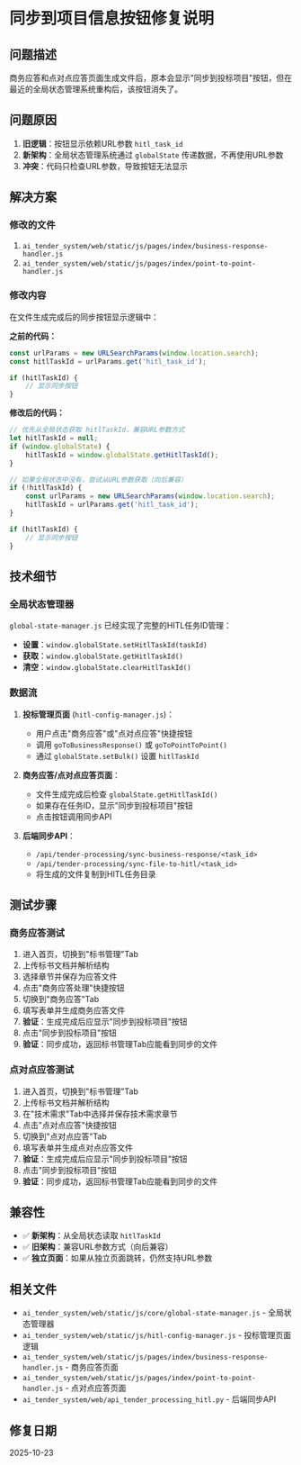 # 同步到项目信息按钮修复说明

## 问题描述

商务应答和点对点应答页面生成文件后，原本会显示"同步到投标项目"按钮，但在最近的全局状态管理系统重构后，该按钮消失了。

## 问题原因

1. **旧逻辑**：按钮显示依赖URL参数 `hitl_task_id`
2. **新架构**：全局状态管理系统通过 `globalState` 传递数据，不再使用URL参数
3. **冲突**：代码只检查URL参数，导致按钮无法显示

## 解决方案

### 修改的文件

1. `ai_tender_system/web/static/js/pages/index/business-response-handler.js`
2. `ai_tender_system/web/static/js/pages/index/point-to-point-handler.js`

### 修改内容

在文件生成完成后的同步按钮显示逻辑中：

**之前的代码：**
```javascript
const urlParams = new URLSearchParams(window.location.search);
const hitlTaskId = urlParams.get('hitl_task_id');

if (hitlTaskId) {
    // 显示同步按钮
}
```

**修改后的代码：**
```javascript
// 优先从全局状态获取 hitlTaskId，兼容URL参数方式
let hitlTaskId = null;
if (window.globalState) {
    hitlTaskId = window.globalState.getHitlTaskId();
}

// 如果全局状态中没有，尝试从URL参数获取（向后兼容）
if (!hitlTaskId) {
    const urlParams = new URLSearchParams(window.location.search);
    hitlTaskId = urlParams.get('hitl_task_id');
}

if (hitlTaskId) {
    // 显示同步按钮
}
```

## 技术细节

### 全局状态管理器

`global-state-manager.js` 已经实现了完整的HITL任务ID管理：

- **设置**：`window.globalState.setHitlTaskId(taskId)`
- **获取**：`window.globalState.getHitlTaskId()`
- **清空**：`window.globalState.clearHitlTaskId()`

### 数据流

1. **投标管理页面** (`hitl-config-manager.js`)：
   - 用户点击"商务应答"或"点对点应答"快捷按钮
   - 调用 `goToBusinessResponse()` 或 `goToPointToPoint()`
   - 通过 `globalState.setBulk()` 设置 `hitlTaskId`

2. **商务应答/点对点应答页面**：
   - 文件生成完成后检查 `globalState.getHitlTaskId()`
   - 如果存在任务ID，显示"同步到投标项目"按钮
   - 点击按钮调用同步API

3. **后端同步API**：
   - `/api/tender-processing/sync-business-response/<task_id>`
   - `/api/tender-processing/sync-file-to-hitl/<task_id>`
   - 将生成的文件复制到HITL任务目录

## 测试步骤

### 商务应答测试

1. 进入首页，切换到"标书管理"Tab
2. 上传标书文档并解析结构
3. 选择章节并保存为应答文件
4. 点击"商务应答处理"快捷按钮
5. 切换到"商务应答"Tab
6. 填写表单并生成商务应答文件
7. **验证**：生成完成后应显示"同步到投标项目"按钮
8. 点击"同步到投标项目"按钮
9. **验证**：同步成功，返回标书管理Tab应能看到同步的文件

### 点对点应答测试

1. 进入首页，切换到"标书管理"Tab
2. 上传标书文档并解析结构
3. 在"技术需求"Tab中选择并保存技术需求章节
4. 点击"点对点应答"快捷按钮
5. 切换到"点对点应答"Tab
6. 填写表单并生成点对点应答文件
7. **验证**：生成完成后应显示"同步到投标项目"按钮
8. 点击"同步到投标项目"按钮
9. **验证**：同步成功，返回标书管理Tab应能看到同步的文件

## 兼容性

- ✅ **新架构**：从全局状态读取 `hitlTaskId`
- ✅ **旧架构**：兼容URL参数方式（向后兼容）
- ✅ **独立页面**：如果从独立页面跳转，仍然支持URL参数

## 相关文件

- `ai_tender_system/web/static/js/core/global-state-manager.js` - 全局状态管理器
- `ai_tender_system/web/static/js/hitl-config-manager.js` - 投标管理页面逻辑
- `ai_tender_system/web/static/js/pages/index/business-response-handler.js` - 商务应答页面
- `ai_tender_system/web/static/js/pages/index/point-to-point-handler.js` - 点对点应答页面
- `ai_tender_system/web/api_tender_processing_hitl.py` - 后端同步API

## 修复日期

2025-10-23
